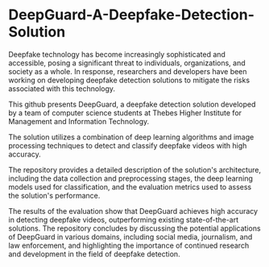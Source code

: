 # DeepGuard-A-Deepfake-Detection-Solution
Deepfake technology has become increasingly sophisticated and accessible, posing a significant threat to individuals, organizations, and society as a whole. In response, researchers and developers have been working on developing deepfake detection solutions to mitigate the risks associated with this technology.

This github presents DeepGuard, a deepfake detection solution developed by a team of computer science students at Thebes Higher Institute for Management and Information Technology.

The solution utilizes a combination of deep learning algorithms and image processing techniques to detect and classify deepfake videos with high accuracy.

The repository provides a detailed description of the solution's architecture, including the data collection and preprocessing stages, the deep learning models used for classification, and the evaluation metrics used to assess the solution's performance.

The results of the evaluation show that DeepGuard achieves high accuracy in detecting deepfake videos, outperforming existing state-of-the-art solutions. The repository concludes by discussing the potential applications of DeepGuard in various domains, including social media, journalism, and law enforcement, and highlighting the importance of continued research and development in the field of deepfake detection.


